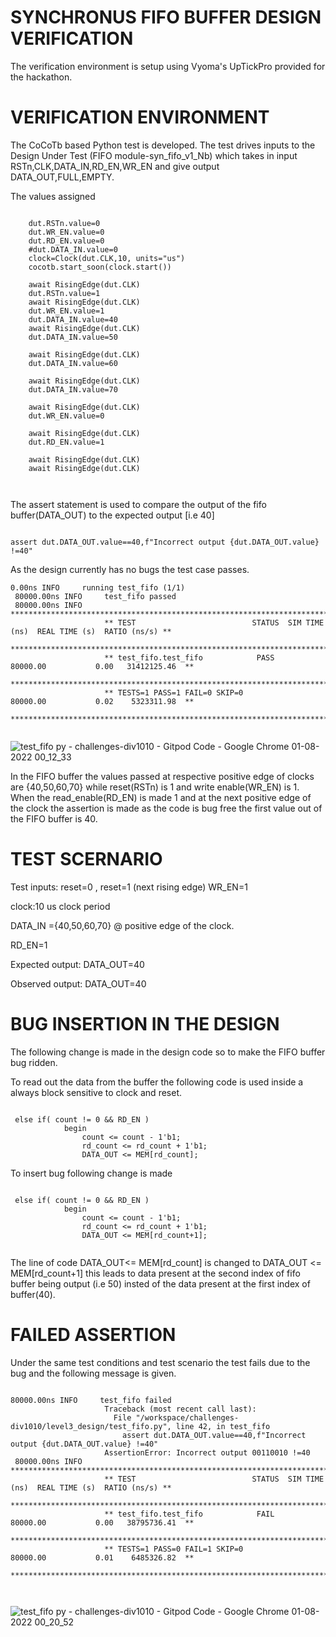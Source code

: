 # SYNCHRONUS FIFO BUFFER DESIGN VERIFICATION
The verification environment is setup using Vyoma's UpTickPro provided for the hackathon.

# VERIFICATION ENVIRONMENT
The CoCoTb based Python test is developed. The test drives inputs to the Design Under Test (FIFO module-syn_fifo_v1_Nb) which takes in input RSTn,CLK,DATA_IN,RD_EN,WR_EN and give output DATA_OUT,FULL,EMPTY.

The values assigned

```

    dut.RSTn.value=0
    dut.WR_EN.value=0
    dut.RD_EN.value=0
    #dut.DATA_IN.value=0
    clock=Clock(dut.CLK,10, units="us")
    cocotb.start_soon(clock.start())

    await RisingEdge(dut.CLK)
    dut.RSTn.value=1
    await RisingEdge(dut.CLK)
    dut.WR_EN.value=1
    dut.DATA_IN.value=40
    await RisingEdge(dut.CLK)
    dut.DATA_IN.value=50

    await RisingEdge(dut.CLK)
    dut.DATA_IN.value=60

    await RisingEdge(dut.CLK)
    dut.DATA_IN.value=70

    await RisingEdge(dut.CLK)
    dut.WR_EN.value=0

    await RisingEdge(dut.CLK)
    dut.RD_EN.value=1

    await RisingEdge(dut.CLK)
    await RisingEdge(dut.CLK)

    

```

The assert statement is used to compare the output of the fifo buffer(DATA_OUT) to the expected output [i.e 40]

```

assert dut.DATA_OUT.value==40,f"Incorrect output {dut.DATA_OUT.value} !=40"

```

As the design currently has no bugs the test case passes.

```
0.00ns INFO     running test_fifo (1/1)
 80000.00ns INFO     test_fifo passed
 80000.00ns INFO     **************************************************************************************
                     ** TEST                          STATUS  SIM TIME (ns)  REAL TIME (s)  RATIO (ns/s) **
                     **************************************************************************************
                     ** test_fifo.test_fifo            PASS       80000.00           0.00   31412125.46  **
                     **************************************************************************************
                     ** TESTS=1 PASS=1 FAIL=0 SKIP=0              80000.00           0.02    5323311.98  **
                     **************************************************************************************


```


![test_fifo py - challenges-div1010 - Gitpod Code - Google Chrome 01-08-2022 00_12_33](https://user-images.githubusercontent.com/78270386/182041222-d076a1a3-48d8-4c65-8f27-01b0f85980ea.png)


In the FIFO buffer the values passed at respective positive edge of clocks are {40,50,60,70} while reset(RSTn) is 1 and write enable(WR_EN) is 1.
When the read_enable(RD_EN) is made 1 and at the next positive edge of the clock the assertion is made as the code is bug free the first value out of the FIFO buffer is 40.


# TEST SCERNARIO

Test inputs: reset=0 
             , reset=1 (next rising edge)
WR_EN=1

clock:10 us clock period

DATA_IN ={40,50,60,70} @ positive edge of the clock.

RD_EN=1

Expected output: DATA_OUT=40

Observed output: DATA_OUT=40

# BUG INSERTION IN THE DESIGN

The following change is made in the design code so to make the FIFO buffer bug ridden.

To read out the data from the buffer the following code is used inside a always block sensitive to clock and reset.

```

 else if( count != 0 && RD_EN )
            begin
                count <= count - 1'b1;
                rd_count <= rd_count + 1'b1;
                DATA_OUT <= MEM[rd_count];

```

To insert bug following change is made

```

 else if( count != 0 && RD_EN )
            begin
                count <= count - 1'b1;
                rd_count <= rd_count + 1'b1;
                DATA_OUT <= MEM[rd_count+1];


```

The line of code DATA_OUT<= MEM[rd_count] is changed to DATA_OUT <= MEM[rd_count+1] this leads to data present at the second index of fifo buffer being output (i.e 50) insted of the data present at the first index of buffer(40).


# FAILED ASSERTION 

Under the same test conditions and test scenario the test fails due to the bug and the following message is given.


```

80000.00ns INFO     test_fifo failed
                     Traceback (most recent call last):
                       File "/workspace/challenges-div1010/level3_design/test_fifo.py", line 42, in test_fifo
                         assert dut.DATA_OUT.value==40,f"Incorrect output {dut.DATA_OUT.value} !=40"
                     AssertionError: Incorrect output 00110010 !=40
 80000.00ns INFO     **************************************************************************************
                     ** TEST                          STATUS  SIM TIME (ns)  REAL TIME (s)  RATIO (ns/s) **
                     **************************************************************************************
                     ** test_fifo.test_fifo            FAIL       80000.00           0.00   38795736.41  **
                     **************************************************************************************
                     ** TESTS=1 PASS=0 FAIL=1 SKIP=0              80000.00           0.01    6485326.82  **
                     **************************************************************************************



```


![test_fifo py - challenges-div1010 - Gitpod Code - Google Chrome 01-08-2022 00_20_52](https://user-images.githubusercontent.com/78270386/182041706-45c88bc3-83c7-460c-a8d6-e633cf52ad8b.png)


